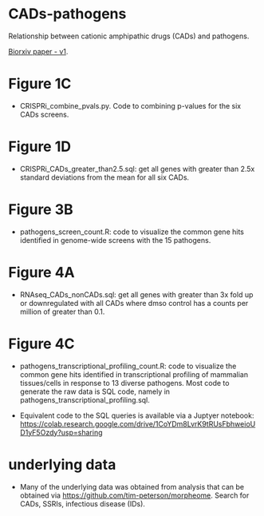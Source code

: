 # CADs-pathogens
Relationship between cationic amphipathic drugs (CADs) and pathogens.

[Biorxiv paper - v1](https://www.biorxiv.org/content/10.1101/2020.04.10.035683v1.full.pdf).

# Figure 1C

- CRISPRi_combine_pvals.py. Code to combining p-values for the six CADs screens.


# Figure 1D

-  CRISPRi_CADs_greater_than2.5.sql: get all genes with greater than 2.5x standard deviations from the mean for all six CADs.

# Figure 3B

- pathogens_screen_count.R: code to visualize the common gene hits identified in
genome-wide screens with the 15 pathogens.

# Figure 4A

- RNAseq_CADs_nonCADs.sql: get all genes with greater than 3x fold up or downregulated with all CADs where dmso control has a counts per million of greater than 0.1.


# Figure 4C

- pathogens_transcriptional_profiling_count.R: code to visualize the common gene hits identified in
transcriptional profiling of mammalian tissues/cells in response to 13 diverse pathogens. Most code to generate the raw data is SQL code, namely in pathogens_transcriptional_profiling.sql. 

[//]: # (- pathogens_transcriptomics.py: gets gene occurrence counts across transcriptional profiling of 13 pathogens.)
- Equivalent code to the SQL queries is available via a Juptyer notebook: https://colab.research.google.com/drive/1CoYDm8LvrK9tRUsFbhweioUD1yF5Ozdy?usp=sharing

# underlying data

- Many of the underlying data was obtained from analysis that can be obtained via https://github.com/tim-peterson/morpheome. Search for CADs, SSRIs, infectious disease (IDs).


